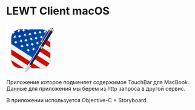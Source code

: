 # LEWT Client macOS

![](https://github.com/qoonmax/LEWT-Client/blob/main/LEWT%20Client/icons/LEWT_icon_128.png)

Приложение которое подменяет содержимое TouchBar для MacBook. Данные для приложения мы берем из http запроса в другой сервис.

В приложении используется Objective-C + Storyboard. 
